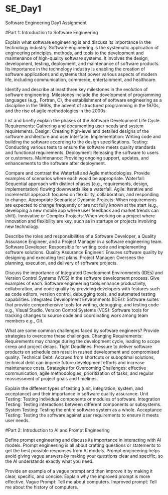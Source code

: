 # SE_Day1
Software Engineering Day1 Assignment

#Part 1: Introduction to Software Engineering

Explain what software engineering is and discuss its importance in the technology industry.
  Software engineering is the systematic application of engineering principles, methods, and tools to the development and maintenance of high-quality software systems.
  It involves the design, development, testing, deployment, and maintenance of software products.
  Its importance in the technology industry is enabling the creation of software applications and systems that power various aspects of modern life, including communication, commerce, entertainment, and healthcare.

Identify and describe at least three key milestones in the evolution of software engineering.
  Milestones include the development of programming languages (e.g., Fortran, C), the establishment of software engineering as a discipline in the 1960s, the advent of structured programming in the 1970s, and the rise of agile 
  methodologies in the 2000s.

List and briefly explain the phases of the Software Development Life Cycle.
  Requirements: Gathering and documenting user needs and system requirements.
  Design: Creating high-level and detailed designs of the software architecture and user interface.
  Implementation: Writing code and building the software according to the design specifications.
  Testing: Conducting various tests to ensure the software meets quality standards and functional requirements.
  Deployment: Releasing the software to users or customers.
  Maintenance: Providing ongoing support, updates, and enhancements to the software after deployment.


Compare and contrast the Waterfall and Agile methodologies. Provide examples of scenarios where each would be appropriate.
   Waterfall: Sequential approach with distinct phases (e.g., requirements, design, implementation) flowing downwards like a waterfall.
   Agile: Iterative and incremental approach focused on flexibility, collaboration, and responding to change.
Appropriate Scenarios:
  Dynamic Projects: When requirements are expected to change frequently or are not fully known at the start (e.g., developing a new mobile app where user feedback and market trends can shift).
  Innovative or Complex Projects: When working on a project where innovation and flexibility are key, such as in startups or projects involving new technology.

Describe the roles and responsibilities of a Software Developer, a Quality Assurance Engineer, and a Project Manager in a software engineering team.
  Software Developer: Responsible for writing code and implementing software solutions.
  Quality Assurance Engineer: Ensures software quality by designing and executing test plans.
  Project Manager: Oversees the planning, execution, and delivery of software projects.
 
Discuss the importance of Integrated Development Environments (IDEs) and Version Control Systems (VCS) in the software development process. Give examples of each.
  Software engineering tools enhance productivity, collaboration, and code quality by providing developers with features such as code editors, version control, debugging tools, and automated testing capabilities.
  Integrated Development Environments (IDEs): Software suites that provide comprehensive tools for writing, debugging, and testing code e.g., Visual Studio.
  Version Control Systems (VCS): Software tools for tracking changes to source code and coordinating work among team members e.g., Git.


What are some common challenges faced by software engineers? Provide strategies to overcome these challenges.
  Changing Requirements: Requirements may change during the development cycle, leading to scope creep and project delays.
  Tight Deadlines: Pressure to deliver software products on schedule can result in rushed development and compromised quality.
  Technical Debt: Accrued from shortcuts or suboptimal solutions, technical debt can impede future development efforts and increase maintenance costs.
 Strategies for Overcoming Challenges: effective communication, agile methodologies, prioritization of tasks, and regular reassessment of project goals and timelines.


Explain the different types of testing (unit, integration, system, and acceptance) and their importance in software quality assurance.
  Unit Testing: Testing individual components or modules of software.
  Integration Testing: Testing interactions between different components or subsystems.
  System Testing: Testing the entire software system as a whole.
  Acceptance Testing: Testing the software against user requirements to ensure it meets user needs.

#Part 2: Introduction to AI and Prompt Engineering


Define prompt engineering and discuss its importance in interacting with AI models.
 Prompt engineering is all about crafting questions or statements to get the best possible responses from AI models. 
 Prompt engineering helps avoid giving vague answers by making your questions clear and specific, so the AI understands exactly what you need.

Provide an example of a vague prompt and then improve it by making it clear, specific, and concise. Explain why the improved prompt is more effective.
 Vague Prompt: Tell me about computers. 
 Improved prompt: Tell me about the history of computers. 
